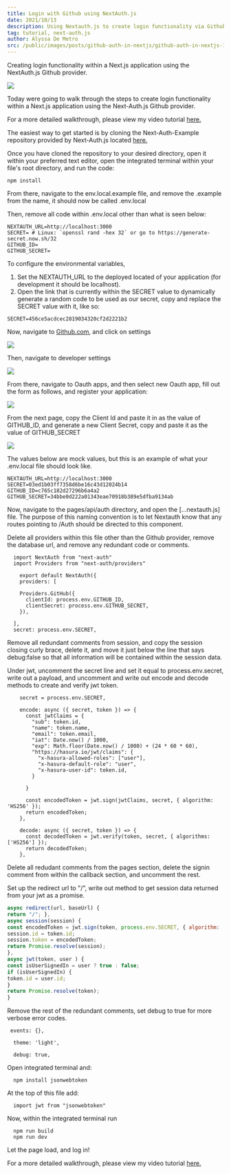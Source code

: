 ```yaml
---
title: Login with Github using NextAuth.js
date: 2021/10/13
description: Using Nextauth.js to create login functionality via Github
tag: tutorial, next-auth.js
author: Alyssa De Metro
src: /public/images/posts/github-auth-in-nextjs/github-auth-in-nextjs-1.jpeg
---
```


Creating login functionality within a Next.js application using the NextAuth.js Github provider.

![](/public/images/posts/github-auth-in-nextjs/github-auth-in-nextjs-1.jpeg)

Today were going to walk through the steps to create login functionality within a Next.js application using the Next-Auth.js Github provider.

For a more detailed walkthrough, please view my video tutorial [here.](https://www.loom.com/share/017f055a149e4fe49f810af0c040de93)

The easiest way to get started is by cloning the Next-Auth-Example repository provided by Next-Auth.js located [here.](https://github.com/nextauthjs/next-auth-example)


Once you have cloned the repository to your desired directory, open it within your preferred text editor, open the integrated terminal within your file's root directory, and run the code:
```
npm install
```

From there, navigate to the env.local.example file, and remove the .example from the name, it should now be called .env.local

Then, remove all code within .env.local other than what is seen below:

```
NEXTAUTH_URL=http://localhost:3000
SECRET= # Linux: `openssl rand -hex 32` or go to https://generate-secret.now.sh/32
GITHUB_ID=
GITHUB_SECRET=
```

To configure the environmental variables, 
1. Set the NEXTAUTH_URL to the deployed located of your application (for development it should be localhost).
2. Open the link that is currently within the SECRET value to dynamically generate a random code to be used as our secret, copy and replace the SECRET value with it, like so:
```
SECRET=456ce5acdcec2819034320cf2d2221b2
```

Now, navigate to <a target="__blank" href="https://github.com/">Github.com</a>, and click on settings

![](/public/images/posts/github-auth-in-nextjs/github-auth-in-nextjs-2.jpeg)

Then, navigate to developer settings

![](/public/images/posts/github-auth-in-nextjs/github-auth-in-nextjs-3.jpeg)

From there, navigate to Oauth apps, and then select new Oauth app, fill out the form as follows, and register your application:

![](/public/images/posts/github-auth-in-nextjs/github-auth-in-nextjs-4.jpeg)

From the next page, copy the Client Id and paste it in as the value of GITHUB_ID, and generate a new Client Secret, copy and paste it as the value of GITHUB_SECRET

![](/public/images/posts/github-auth-in-nextjs/github-auth-in-nextjs-5.jpeg)

The values below are mock values, but this is an example of what your .env.local file should look like.

```
NEXTAUTH_URL=http://localhost:3000
SECRET=03ed1b03ff7358d6be16c43d12024b14
GITHUB_ID=c765c182d27296b6a4a2
GITHUB_SECRET=34bbe0d222a01343eae70918b389e5dfba9134ab
```

Now, navigate to the pages/api/auth directory, and open the [...nextauth.js] file. The purpose of this naming convention is to let Nextauth know that any routes pointing to /Auth should be directed to this component.

Delete all providers within this file other than the Github provider, remove the database url, and remove any redundant code or comments.

```
  import NextAuth from "next-auth"
  import Providers from "next-auth/providers"

    export default NextAuth({
    providers: [

    Providers.GitHub({
      clientId: process.env.GITHUB_ID,
      clientSecret: process.env.GITHUB_SECRET,
    }),
 
  ],
  secret: process.env.SECRET,
```

 Remove all redundant comments from session, and copy the session closing curly brace, delete it, and move it just below the line that says debug:false so that all information will be contained within the session data.

 Under jwt, uncomment the secret line and set it equal to process.env.secret, write out a payload, and uncomment and write out encode and decode methods to create and verify jwt token.

  ```
      secret = process.env.SECRET,

      encode: async ({ secret, token }) => {
        const jwtClaims = {
          "sub": token.id,
          "name": token.name,
          "email": token.email,
          "iat": Date.now() / 1000,
          "exp": Math.floor(Date.now() / 1000) + (24 * 60 * 60),
          "https://hasura.io/jwt/claims": {
            "x-hasura-allowed-roles": ["user"],
            "x-hasura-default-role": "user",
            "x-hasura-user-id": token.id,
          }

        }

        const encodedToken = jwt.sign(jwtClaims, secret, { algorithm: 'HS256' });
        return encodedToken;
      },

      decode: async ({ secret, token }) => {
        const decodedToken = jwt.verify(token, secret, { algorithms: ['HS256'] });
        return decodedToken;
      },
  ```

Delete all redudant comments from the pages section, delete the signin comment from within the callback section, and uncomment the rest.

Set up the redirect url to "/", write out method to get session data returned from your jwt as a promise.

```javascript
async redirect(url, baseUrl) {
return "/"; },
async session(session) { 
const encodedToken = jwt.sign(token, process.env.SECRET, { algorithm: 'HS256' })
session.id = token.id;
session.token = encodedToken;
return Promise.resolve(session);
},
async jwt(token, user ) { 
const isUserSignedIn = user ? true : false;
if (isUserSignedIn) {
token.id = user.id;
}
return Promise.resolve(token);
}
 ```   

  Remove the rest of the redundant comments, set debug to true for more verbose error codes.

  
     events: {},

      theme: 'light',

      debug: true,
    

   Open integrated terminal and:
    
    
      npm install jsonwebtoken
    
    
  At the top of this file add:
  
    
      import jwt from "jsonwebtoken"
    

  Now, within the integrated terminal run

  
      npm run build
      npm run dev
  

  
  Let the page load, and log in!


  For a more detailed walkthrough, please view my video tutorial [here.](https://www.loom.com/share/017f055a149e4fe49f810af0c040de93)
